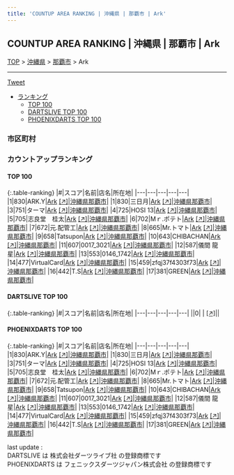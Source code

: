 ```yaml
---
title: 'COUNTUP AREA RANKING | 沖縄県 | 那覇市 | Ark'
---
```

## COUNTUP AREA RANKING | 沖縄県 | 那覇市 | Ark

[TOP](/darts/rank/) > [沖縄県](/darts/rank/沖縄県/) > [那覇市](/darts/rank/沖縄県/那覇市/) > Ark

___

<a href="https://twitter.com/share?ref_src=twsrc%5Etfw" data-text="COUNTUP AREA RANKING | 沖縄県那覇市Ark" class="twitter-share-button" data-hashtags="DARTSLIVE,PHOENIXDARTS,darts,ダーツ" data-show-count="false">Tweet</a>

* [ランキング](#カウントアップランキング)
    * [TOP 100](#top-100)
    * [DARTSLIVE TOP 100](#dartslive-top-100)
    * [PHOENIXDARTS TOP 100](#phoenixdarts-top-100)

### 市区町村

<ul>

</ul>

### カウントアップランキング

#### TOP 100



{:.table-ranking}
|#|スコア|名前|店名|所在地|
|---|---|---|---|---|
|1|830|<span class="rank-name-pd">ARK.Y</span>|<a href="/darts/rank/shops/9386.html">Ark</a> <a href="https://vs.phoenixdarts.com/jp/shop/shopDetailInfo/s_9386?s_seq=9386">[↗]</a>|<a href="/darts/rank/沖縄県/那覇市">沖縄県那覇市</a>|
|1|830|<span class="rank-name-pd">三日月</span>|<a href="/darts/rank/shops/9386.html">Ark</a> <a href="https://vs.phoenixdarts.com/jp/shop/shopDetailInfo/s_9386?s_seq=9386">[↗]</a>|<a href="/darts/rank/沖縄県/那覇市">沖縄県那覇市</a>|
|3|751|<span class="rank-name-pd">ターマ</span>|<a href="/darts/rank/shops/9386.html">Ark</a> <a href="https://vs.phoenixdarts.com/jp/shop/shopDetailInfo/s_9386?s_seq=9386">[↗]</a>|<a href="/darts/rank/沖縄県/那覇市">沖縄県那覇市</a>|
|4|725|<span class="rank-name-pd">HOSI 13</span>|<a href="/darts/rank/shops/9386.html">Ark</a> <a href="https://vs.phoenixdarts.com/jp/shop/shopDetailInfo/s_9386?s_seq=9386">[↗]</a>|<a href="/darts/rank/沖縄県/那覇市">沖縄県那覇市</a>|
|5|705|<span class="rank-name-pd">志良堂　桂太</span>|<a href="/darts/rank/shops/9386.html">Ark</a> <a href="https://vs.phoenixdarts.com/jp/shop/shopDetailInfo/s_9386?s_seq=9386">[↗]</a>|<a href="/darts/rank/沖縄県/那覇市">沖縄県那覇市</a>|
|6|702|<span class="rank-name-pd">Mｒ.ポテト</span>|<a href="/darts/rank/shops/9386.html">Ark</a> <a href="https://vs.phoenixdarts.com/jp/shop/shopDetailInfo/s_9386?s_seq=9386">[↗]</a>|<a href="/darts/rank/沖縄県/那覇市">沖縄県那覇市</a>|
|7|672|<span class="rank-name-pd">元.配管工</span>|<a href="/darts/rank/shops/9386.html">Ark</a> <a href="https://vs.phoenixdarts.com/jp/shop/shopDetailInfo/s_9386?s_seq=9386">[↗]</a>|<a href="/darts/rank/沖縄県/那覇市">沖縄県那覇市</a>|
|8|665|<span class="rank-name-pd">Mr.トマト</span>|<a href="/darts/rank/shops/9386.html">Ark</a> <a href="https://vs.phoenixdarts.com/jp/shop/shopDetailInfo/s_9386?s_seq=9386">[↗]</a>|<a href="/darts/rank/沖縄県/那覇市">沖縄県那覇市</a>|
|9|658|<span class="rank-name-pd">Tatsupon</span>|<a href="/darts/rank/shops/9386.html">Ark</a> <a href="https://vs.phoenixdarts.com/jp/shop/shopDetailInfo/s_9386?s_seq=9386">[↗]</a>|<a href="/darts/rank/沖縄県/那覇市">沖縄県那覇市</a>|
|10|643|<span class="rank-name-pd">CHIBACHAN</span>|<a href="/darts/rank/shops/9386.html">Ark</a> <a href="https://vs.phoenixdarts.com/jp/shop/shopDetailInfo/s_9386?s_seq=9386">[↗]</a>|<a href="/darts/rank/沖縄県/那覇市">沖縄県那覇市</a>|
|11|607|<span class="rank-name-pd">0017_3021</span>|<a href="/darts/rank/shops/9386.html">Ark</a> <a href="https://vs.phoenixdarts.com/jp/shop/shopDetailInfo/s_9386?s_seq=9386">[↗]</a>|<a href="/darts/rank/沖縄県/那覇市">沖縄県那覇市</a>|
|12|587|<span class="rank-name-pd"><span class="pro-icon-pd"></span>儀間 龍星</span>|<a href="/darts/rank/shops/9386.html">Ark</a> <a href="https://vs.phoenixdarts.com/jp/shop/shopDetailInfo/s_9386?s_seq=9386">[↗]</a>|<a href="/darts/rank/沖縄県/那覇市">沖縄県那覇市</a>|
|13|553|<span class="rank-name-pd">0146_1742</span>|<a href="/darts/rank/shops/9386.html">Ark</a> <a href="https://vs.phoenixdarts.com/jp/shop/shopDetailInfo/s_9386?s_seq=9386">[↗]</a>|<a href="/darts/rank/沖縄県/那覇市">沖縄県那覇市</a>|
|14|477|<span class="rank-name-pd">VirtualCard</span>|<a href="/darts/rank/shops/9386.html">Ark</a> <a href="https://vs.phoenixdarts.com/jp/shop/shopDetailInfo/s_9386?s_seq=9386">[↗]</a>|<a href="/darts/rank/沖縄県/那覇市">沖縄県那覇市</a>|
|15|459|<span class="rank-name-pd">zfqj37f4303f73</span>|<a href="/darts/rank/shops/9386.html">Ark</a> <a href="https://vs.phoenixdarts.com/jp/shop/shopDetailInfo/s_9386?s_seq=9386">[↗]</a>|<a href="/darts/rank/沖縄県/那覇市">沖縄県那覇市</a>|
|16|442|<span class="rank-name-pd">T.S</span>|<a href="/darts/rank/shops/9386.html">Ark</a> <a href="https://vs.phoenixdarts.com/jp/shop/shopDetailInfo/s_9386?s_seq=9386">[↗]</a>|<a href="/darts/rank/沖縄県/那覇市">沖縄県那覇市</a>|
|17|381|<span class="rank-name-pd">GREEN</span>|<a href="/darts/rank/shops/9386.html">Ark</a> <a href="https://vs.phoenixdarts.com/jp/shop/shopDetailInfo/s_9386?s_seq=9386">[↗]</a>|<a href="/darts/rank/沖縄県/那覇市">沖縄県那覇市</a>|


#### DARTSLIVE TOP 100



{:.table-ranking}
|#|スコア|名前|店名|所在地|
|---|---|---|---|---|
||0|<span class="rank-name-dl"> </span>|<a href="/darts/rank/shops/.html"></a> <a href="">[↗]</a>|<a href="/darts/rank//"></a>|


#### PHOENIXDARTS TOP 100



{:.table-ranking}
|#|スコア|名前|店名|所在地|
|---|---|---|---|---|
|1|830|<span class="rank-name-pd">ARK.Y</span>|<a href="/darts/rank/shops/9386.html">Ark</a> <a href="https://vs.phoenixdarts.com/jp/shop/shopDetailInfo/s_9386?s_seq=9386">[↗]</a>|<a href="/darts/rank/沖縄県/那覇市">沖縄県那覇市</a>|
|1|830|<span class="rank-name-pd">三日月</span>|<a href="/darts/rank/shops/9386.html">Ark</a> <a href="https://vs.phoenixdarts.com/jp/shop/shopDetailInfo/s_9386?s_seq=9386">[↗]</a>|<a href="/darts/rank/沖縄県/那覇市">沖縄県那覇市</a>|
|3|751|<span class="rank-name-pd">ターマ</span>|<a href="/darts/rank/shops/9386.html">Ark</a> <a href="https://vs.phoenixdarts.com/jp/shop/shopDetailInfo/s_9386?s_seq=9386">[↗]</a>|<a href="/darts/rank/沖縄県/那覇市">沖縄県那覇市</a>|
|4|725|<span class="rank-name-pd">HOSI 13</span>|<a href="/darts/rank/shops/9386.html">Ark</a> <a href="https://vs.phoenixdarts.com/jp/shop/shopDetailInfo/s_9386?s_seq=9386">[↗]</a>|<a href="/darts/rank/沖縄県/那覇市">沖縄県那覇市</a>|
|5|705|<span class="rank-name-pd">志良堂　桂太</span>|<a href="/darts/rank/shops/9386.html">Ark</a> <a href="https://vs.phoenixdarts.com/jp/shop/shopDetailInfo/s_9386?s_seq=9386">[↗]</a>|<a href="/darts/rank/沖縄県/那覇市">沖縄県那覇市</a>|
|6|702|<span class="rank-name-pd">Mｒ.ポテト</span>|<a href="/darts/rank/shops/9386.html">Ark</a> <a href="https://vs.phoenixdarts.com/jp/shop/shopDetailInfo/s_9386?s_seq=9386">[↗]</a>|<a href="/darts/rank/沖縄県/那覇市">沖縄県那覇市</a>|
|7|672|<span class="rank-name-pd">元.配管工</span>|<a href="/darts/rank/shops/9386.html">Ark</a> <a href="https://vs.phoenixdarts.com/jp/shop/shopDetailInfo/s_9386?s_seq=9386">[↗]</a>|<a href="/darts/rank/沖縄県/那覇市">沖縄県那覇市</a>|
|8|665|<span class="rank-name-pd">Mr.トマト</span>|<a href="/darts/rank/shops/9386.html">Ark</a> <a href="https://vs.phoenixdarts.com/jp/shop/shopDetailInfo/s_9386?s_seq=9386">[↗]</a>|<a href="/darts/rank/沖縄県/那覇市">沖縄県那覇市</a>|
|9|658|<span class="rank-name-pd">Tatsupon</span>|<a href="/darts/rank/shops/9386.html">Ark</a> <a href="https://vs.phoenixdarts.com/jp/shop/shopDetailInfo/s_9386?s_seq=9386">[↗]</a>|<a href="/darts/rank/沖縄県/那覇市">沖縄県那覇市</a>|
|10|643|<span class="rank-name-pd">CHIBACHAN</span>|<a href="/darts/rank/shops/9386.html">Ark</a> <a href="https://vs.phoenixdarts.com/jp/shop/shopDetailInfo/s_9386?s_seq=9386">[↗]</a>|<a href="/darts/rank/沖縄県/那覇市">沖縄県那覇市</a>|
|11|607|<span class="rank-name-pd">0017_3021</span>|<a href="/darts/rank/shops/9386.html">Ark</a> <a href="https://vs.phoenixdarts.com/jp/shop/shopDetailInfo/s_9386?s_seq=9386">[↗]</a>|<a href="/darts/rank/沖縄県/那覇市">沖縄県那覇市</a>|
|12|587|<span class="rank-name-pd"><span class="pro-icon-pd"></span>儀間 龍星</span>|<a href="/darts/rank/shops/9386.html">Ark</a> <a href="https://vs.phoenixdarts.com/jp/shop/shopDetailInfo/s_9386?s_seq=9386">[↗]</a>|<a href="/darts/rank/沖縄県/那覇市">沖縄県那覇市</a>|
|13|553|<span class="rank-name-pd">0146_1742</span>|<a href="/darts/rank/shops/9386.html">Ark</a> <a href="https://vs.phoenixdarts.com/jp/shop/shopDetailInfo/s_9386?s_seq=9386">[↗]</a>|<a href="/darts/rank/沖縄県/那覇市">沖縄県那覇市</a>|
|14|477|<span class="rank-name-pd">VirtualCard</span>|<a href="/darts/rank/shops/9386.html">Ark</a> <a href="https://vs.phoenixdarts.com/jp/shop/shopDetailInfo/s_9386?s_seq=9386">[↗]</a>|<a href="/darts/rank/沖縄県/那覇市">沖縄県那覇市</a>|
|15|459|<span class="rank-name-pd">zfqj37f4303f73</span>|<a href="/darts/rank/shops/9386.html">Ark</a> <a href="https://vs.phoenixdarts.com/jp/shop/shopDetailInfo/s_9386?s_seq=9386">[↗]</a>|<a href="/darts/rank/沖縄県/那覇市">沖縄県那覇市</a>|
|16|442|<span class="rank-name-pd">T.S</span>|<a href="/darts/rank/shops/9386.html">Ark</a> <a href="https://vs.phoenixdarts.com/jp/shop/shopDetailInfo/s_9386?s_seq=9386">[↗]</a>|<a href="/darts/rank/沖縄県/那覇市">沖縄県那覇市</a>|
|17|381|<span class="rank-name-pd">GREEN</span>|<a href="/darts/rank/shops/9386.html">Ark</a> <a href="https://vs.phoenixdarts.com/jp/shop/shopDetailInfo/s_9386?s_seq=9386">[↗]</a>|<a href="/darts/rank/沖縄県/那覇市">沖縄県那覇市</a>|


<div class="footer border-top border-gray-light mt-5 pt-3 text-right text-gray">
    last update : <span style="font-weight: italic" id="foot_last_modified"></span><br />
    DARTSLIVE は 株式会社ダーツライブ社 の登録商標です<br />
    PHOENIXDARTS は フェニックスダーツジャパン株式会社 の登録商標です<br />
</div>

<script src="https://cdnjs.cloudflare.com/ajax/libs/jquery.tablesorter/2.31.3/js/jquery.tablesorter.min.js" integrity="sha512-qzgd5cYSZcosqpzpn7zF2ZId8f/8CHmFKZ8j7mU4OUXTNRd5g+ZHBPsgKEwoqxCtdQvExE5LprwwPAgoicguNg==" crossorigin="anonymous" referrerpolicy="no-referrer"></script>
<link rel="stylesheet" href="https://cdnjs.cloudflare.com/ajax/libs/jquery.tablesorter/2.31.3/css/theme.default.min.css" integrity="sha512-wghhOJkjQX0Lh3NSWvNKeZ0ZpNn+SPVXX1Qyc9OCaogADktxrBiBdKGDoqVUOyhStvMBmJQ8ZdMHiR3wuEq8+w==" crossorigin="anonymous" referrerpolicy="no-referrer" />
<script>
$(function() {
    $(".table-ranking").tablesorter({sortList:[[0, 0]]});
    $("#foot_last_modified").text(formatDate(new Date(document.lastModified), 'yyyy-MM-dd HH:mm:ss'));
});
</script>

<script async src="https://platform.twitter.com/widgets.js" charset="utf-8"></script>
